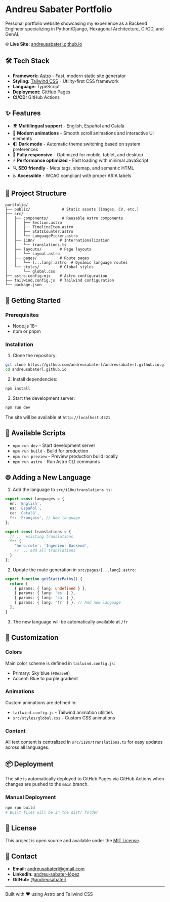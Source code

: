 # Andreu Sabater Portfolio

Personal portfolio website showcasing my experience as a Backend Engineer specializing in Python/Django, Hexagonal Architecture, CI/CD, and GenAI.

🌐 **Live Site:** [andreusabaterl.github.io](https://andreusabaterl.github.io)

## 🛠️ Tech Stack

- **Framework:** [Astro](https://astro.build/) - Fast, modern static site generator
- **Styling:** [Tailwind CSS](https://tailwindcss.com/) - Utility-first CSS framework
- **Language:** TypeScript
- **Deployment:** GitHub Pages
- **CI/CD:** GitHub Actions

## ✨ Features

- 🌍 **Multilingual support** - English, Español and Català
- 🎨 **Modern animations** - Smooth scroll animations and interactive UI elements
- 🌓 **Dark mode** - Automatic theme switching based on system preferences
- 📱 **Fully responsive** - Optimized for mobile, tablet, and desktop
- ⚡ **Performance optimized** - Fast loading with minimal JavaScript
- 🔍 **SEO friendly** - Meta tags, sitemap, and semantic HTML
- ♿ **Accessible** - WCAG compliant with proper ARIA labels

## 📁 Project Structure

```
portfolio/
├── public/              # Static assets (images, CV, etc.)
├── src/
│   ├── components/      # Reusable Astro components
│   │   ├── Section.astro
│   │   ├── TimelineItem.astro
│   │   ├── StatsCounter.astro
│   │   └── LanguagePicker.astro
│   ├── i18n/           # Internationalization
│   │   └── translations.ts
│   ├── layouts/        # Page layouts
│   │   └── Layout.astro
│   ├── pages/          # Route pages
│   │   └── [...lang].astro  # Dynamic language routes
│   └── styles/         # Global styles
│       └── global.css
├── astro.config.mjs    # Astro configuration
├── tailwind.config.js  # Tailwind configuration
└── package.json
```

## 🚀 Getting Started

### Prerequisites

- Node.js 18+
- npm or pnpm

### Installation

1. Clone the repository:
```bash
git clone https://github.com/andreusabaterl/andreusabaterl.github.io.git
cd andreusabaterl.github.io
```

2. Install dependencies:
```bash
npm install
```

3. Start the development server:
```bash
npm run dev
```

The site will be available at `http://localhost:4321`

## 📝 Available Scripts

- `npm run dev` - Start development server
- `npm run build` - Build for production
- `npm run preview` - Preview production build locally
- `npm run astro` - Run Astro CLI commands

## 🌐 Adding a New Language

1. Add the language to `src/i18n/translations.ts`:
```typescript
export const languages = {
  en: 'English',
  es: 'Español',
  ca: 'Català',
  fr: 'Français', // New language
};

export const translations = {
  // ... existing translations
  fr: {
    'hero.role': 'Ingénieur Backend',
    // ... add all translations
  }
};
```

2. Update the route generation in `src/pages/[...lang].astro`:
```typescript
export function getStaticPaths() {
  return [
    { params: { lang: undefined } },
    { params: { lang: 'es' } },
    { params: { lang: 'ca' } },
    { params: { lang: 'fr' } }, // Add new language
  ];
}
```

3. The new language will be automatically available at `/fr`

## 🎨 Customization

### Colors

Main color scheme is defined in `tailwind.config.js`:
- Primary: Sky blue (`#0ea5e9`)
- Accent: Blue to purple gradient

### Animations

Custom animations are defined in:
- `tailwind.config.js` - Tailwind animation utilities
- `src/styles/global.css` - Custom CSS animations

### Content

All text content is centralized in `src/i18n/translations.ts` for easy updates across all languages.

## 📦 Deployment

The site is automatically deployed to GitHub Pages via GitHub Actions when changes are pushed to the `main` branch.

### Manual Deployment

```bash
npm run build
# Built files will be in the dist/ folder
```

## 📄 License

This project is open source and available under the [MIT License](LICENSE).

## 📧 Contact

- **Email:** andreusabaterl@gmail.com
- **LinkedIn:** [andreu-sabater-lópez](https://linkedin.com/in/andreu-sabater-lópez-067485285)
- **GitHub:** [@andreusabaterl](https://github.com/andreusabaterl)

---

Built with ❤️ using Astro and Tailwind CSS
